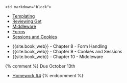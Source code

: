 	<td markdown="block">

* [Templating](slides/10/templating.html)
* [Reviewing Get](slides/10/review-get.html)
* [Middleware](slides/10/middleware.html)
* [Forms](slides/10/forms.html)
* [Sessions and Cookies](slides/10/sessions.html)

<!-- 
* [Maybe Static Sites, Remote Server](slides/08/static.html)
* [Maybe Debugging](slides/09/debugging.html)

* [](slides//.html)
* [](slides//.html)
-->
</td>
	<td markdown="block">

* {{site.book_web}} - Chapter 8 - Form Handling
* {{site.book_web}} - Chapter 9 - Cookies and Sessions
* {{site.book_web}} - Chapter 10 - Middleware

<!--
* Chapter 
* Chapter 
-->
</td>
	<td markdown="block">

{% comment %}
Due October 13th

* [Homework #4](homework/04.html)
{% endcomment %}

</td>
